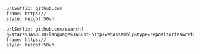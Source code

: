 
```custom-frames
urlSuffix: github.com
frame: https://
style: height:50vh
```

```custom-frames
urlSuffix: github.com/search?q=stars%3A%3E10+language%3ARust+http+webassembly&type=repositories&ref=advsearch&l=&l=&s=updated&o=desc
frame: https://
style: height:50vh
```
